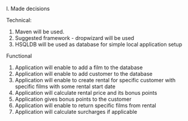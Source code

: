 I. Made decisions
 
 Technical: 
 1. Maven will be used.
 2. Suggested framework - dropwizard will be used
 3. HSQLDB will be used as database for simple local application setup
 
 Functional
 1. Application will enable to add a film to the database
 2. Application will enable to add customer to the database
 3. Application will enable to create rental for specific customer with specific films with some rental start date
 4. Application will calculate rental price and its bonus points
 5. Application gives bonus points to the customer
 6. Application will enable to return specific films from rental
 7. Application will calculate surcharges if applicable
 
 